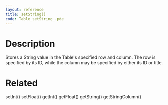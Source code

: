 ```yaml
---
layout: reference
title: setString()
code: Table_setString_.pde
---
```


# Description

Stores a String value in the Table's specified row and column. The row is specified by its ID, while the column may be specified by either its ID or title.

# Related

setInt()
setFloat()
getInt()
getFloat()
getString()
getStringColumn()
